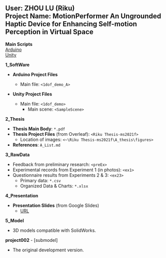 ## **User: ZHOU LU (Riku)  <br> Project Name: MotionPerformer An Ungrounded Haptic Device for Enhancing Self-motion Perception in Virtual Space**

**Main Scripts**  
[Arduino](1_SoftWare/arduino/1dof_demo_A/1dof_demo_A.ino)  
[Unity](1_SoftWare/unity/1dof_demo/Assets/controller.cs)  

**1_SoftWare**

- **Arduino Project Files**
  - Main file: `<1dof_demo_A>`

- **Unity Project Files**
  - Main file: `<1dof_demo>`
    - Main scene: `<SampleScene>`

**2_Thesis**

- **Thesis Main Body**: `*.pdf`
- **Thesis Project Files** (from Overleaf): `<Riku Thesis-ms2021f>`
  - Location of images: `<~\Riku Thesis-ms2021f\A_thesis\figures>`
- **References**: `A_List.md`

**3_RawData**

- Feedback from preliminary research: `<preEx>`
- Experimental records from Experiment 1 (in photos): `<ex1>`
- Questionnaire results from Experiments 2 & 3: `<ex23>`
  - Primary data: `*.csv`
  - Organized Data & Charts: `*.xlsx`

**4_Presentation**

- **Presentation Slides** (from Google Slides)
  - [URL](https://docs.google.com/presentation/d/1i_DA51m_VFLEYMWO8c87c9bVLIEUrDXe/edit)

**5_Model**

- 3D models compatible with SolidWorks.

**project002** - [submodel]

- The original development version.
